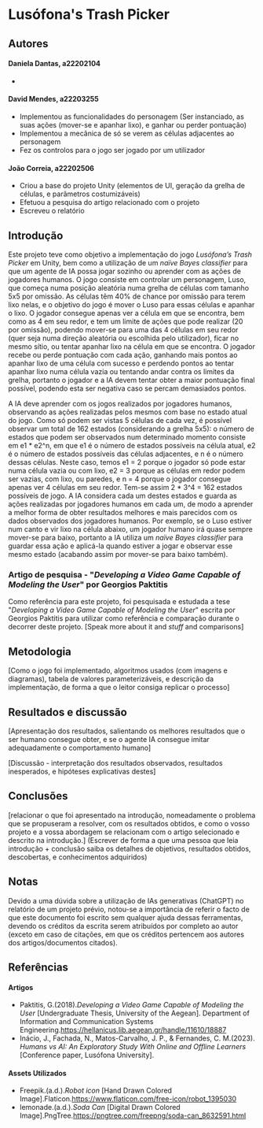 # Lusófona's Trash Picker

## Autores
#### Daniela Dantas, a22202104
- 

#### David Mendes, a22203255
- Implementou as funcionalidades do personagem (Ser instanciado, as suas ações (mover-se e apanhar lixo), e ganhar ou perder pontuação)
- Implementou a mecânica de só se verem as células adjacentes ao personagem
- Fez os controlos para o jogo ser jogado por um utilizador

#### João Correia, a22202506
- Criou a base do projeto Unity (elementos de UI, geração da grelha de células, e parâmetros costumizáveis)
- Efetuou a pesquisa do artigo relacionado com o projeto
- Escreveu o relatório 

## Introdução
Este projeto teve como objetivo a implementação do jogo *Lusófona’s Trash Picker* em Unity, bem como a utilização de um *naïve Bayes classifier* para que um agente de IA possa jogar sozinho ou aprender com as ações de jogadores humanos. O jogo consiste em controlar um personagem, Luso, que começa numa posição aleatória numa grelha de células com tamanho 5x5 por omissão. As células têm 40% de chance por omissão para terem lixo nelas, e o objetivo do jogo é mover o Luso para essas células e apanhar o lixo. O jogador consegue apenas ver a célula em que se encontra, bem como as 4 em seu redor, e tem um limite de ações que pode realizar (20 por omissão), podendo mover-se para uma das 4 células em seu redor (quer seja numa direção aleatória ou escolhida pelo utilizador), ficar no mesmo sítio, ou tentar apanhar lixo na célula em que se encontra. O jogador recebe ou perde pontuação com cada ação, ganhando mais pontos ao apanhar lixo de uma célula com sucesso e perdendo pontos ao tentar apanhar lixo numa célula vazia ou tentando andar contra os limites da grelha, portanto o jogador e a IA devem tentar obter a maior pontuação final possível, podendo esta ser negativa caso se percam demasiados pontos.

A IA deve aprender com os jogos realizados por jogadores humanos, observando as ações realizadas pelos mesmos com base no estado atual do jogo. Como só podem ser vistas 5 células de cada vez, é possível observar um total de 162 estados (considerando a grelha 5x5): o número de estados que podem ser observados num determinado momento consiste em e1 * e2^n, em que e1 é o número de estados possíveis na célula atual, e2 é o número de estados possíveis das células adjacentes, e n é o número dessas células. Neste caso, temos e1 = 2 porque o jogador só pode estar numa célula vazia ou com lixo, e2 = 3 porque as células em redor podem ser vazias, com lixo, ou paredes, e n = 4 porque o jogador consegue apenas ver 4 células em seu redor. Tem-se assim 2 * 3^4 = 162 estados possíveis de jogo. A IA considera cada um destes estados e guarda as ações realizadas por jogadores humanos em cada um, de modo a aprender a melhor forma de obter resultados melhores e mais parecidos com os dados observados dos jogadores humanos. Por exemplo, se o Luso estiver num canto e vir lixo na célula abaixo, um jogador humano irá quase sempre mover-se para baixo, portanto a IA utiliza um *naïve Bayes classifier* para guardar essa ação e aplicá-la quando estiver a jogar e observar esse mesmo estado (acabando assim por mover-se para baixo também).

### Artigo de pesquisa - "*Developing a Video Game Capable of Modeling the User*" por Georgios Paktitis
Como referência para este projeto, foi pesquisada e estudada a tese "*Developing a Video Game Capable of Modeling the User*" escrita por Georgios Paktitis para utilizar como referência e comparação durante o decorrer deste projeto. [Speak more about it and *stuff* and comparisons]

## Metodologia
[Como o jogo foi implementado, algoritmos usados (com imagens e diagramas), tabela de valores parameterizáveis, e descrição da implementação, de forma a que o leitor consiga replicar o processo]

## Resultados e discussão
[Apresentação dos resultados, salientando os melhores resultados que o ser humano consegue obter, e se o agente IA consegue imitar adequadamente o comportamento humano]

[Discussão - interpretação dos resultados observados, resultados inesperados, e hipóteses explicativas destes]

## Conclusões
[relacionar o que foi apresentado na introdução, nomeadamente o problema que se propuseram a resolver, com os resultados obtidos, e como o vosso projeto e a vossa abordagem se relacionam com o artigo selecionado e descrito na introdução.] (Escrever de forma a que uma pessoa que leia introdução + conclusão saiba os detalhes de objetivos, resultados obtidos, descobertas, e conhecimentos adquiridos)

## Notas
Devido a uma dúvida sobre a utilização de IAs generativas (ChatGPT) no relatório de um projeto prévio, notou-se a importância de referir o facto de que este documento foi escrito sem qualquer ajuda dessas ferramentas, devendo os créditos da escrita serem atribuídos por completo ao autor (exceto em caso de citações, em que os créditos pertencem aos autores dos artigos/documentos citados).

## Referências

#### Artigos
- Paktitis, G.(2018).*Developing a Video Game Capable of Modeling the User* [Undergraduate Thesis, University of the Aegean]. Department of Information and Communication Systems Engineering.https://hellanicus.lib.aegean.gr/handle/11610/18887
- Inácio, J., Fachada, N., Matos-Carvalho, J. P., & Fernandes, C. M.(2023). *Humans vs AI: An Exploratory Study With Online and Offline Learners* [Conference paper, Lusófona University]. 

#### Assets Utilizados
- Freepik.(a.d.).*Robot icon* [Hand Drawn Colored Image].Flaticon.https://www.flaticon.com/free-icon/robot_1395030
- lemonade.(a.d.).*Soda Can* [Digital Drawn Colored Image].PngTree.https://pngtree.com/freepng/soda-can_8632591.html